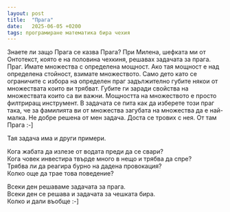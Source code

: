 ```yaml
---
layout: post
title:  "Прага"
date:   2025-06-05 +0200
tags: програмиране математика бира чехия
---
```

Знаете ли защо Прага се казва Прага?
При Милена, шефката ми от Онтотекст, която е на половина чехкиня, решавах задачата за прага. Праг. 
Имате множества с определена мощност.
Ако тая мощност е над определена стойност, взимате множеството. 
Само дето като се ограничите с избора на определен праг задължително губите някои от множествата които ви трябват.
Губите ги заради свойства на множествата които са ви важни. Мощността на множеството е просто филтриращ инструмент.
В задачата се пита как да изберете този праг така, че за фамилията ви от множества загубата на множества да е най-малка. 
Не добре решена от мен задача. Доста се трових с нея. От там Прага :-]  

Тая задача има и други примери.  

Кога жабата да излезе от водата преди да се свари?  
Кога човек инвестира твърде много в нещо и трябва да спре?  
Трябва ли да реагира бурно на дадена провокация?  
Колко още да трае това поведение?  

Всеки ден решаваме задачата за прага.  
Всеки ден се решава и задачата за чешката бира.   
Колко и дали въобще :-]

